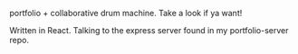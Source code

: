 portfolio + collaborative drum machine. Take a look if ya want!

Written in React. Talking to the express server found in my portfolio-server repo. 
